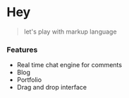 # Hey

> let's play with markup language

### Features
- Real time chat engine for comments
- Blog
- Portfolio
- Drag and drop interface
